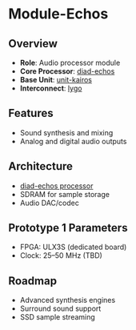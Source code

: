 # Module-Echos

## Overview

- **Role**: Audio processor module
- **Core Processor**: [diad-echos](../../processors/echos/echos.md)
- **Base Unit**: [unit-kairos](../../units/kairos/kairos.md)
- **Interconnect**: [lygo](../../interfaces/lygo/lygo.md)

## Features

- Sound synthesis and mixing
- Analog and digital audio outputs

## Architecture

- [diad-echos processor](../../processors/echos/echos.md)
- SDRAM for sample storage
- Audio DAC/codec

## Prototype 1 Parameters

- FPGA: ULX3S (dedicated board)
- Clock: 25–50 MHz (TBD)

## Roadmap

- Advanced synthesis engines
- Surround sound support
- SSD sample streaming
